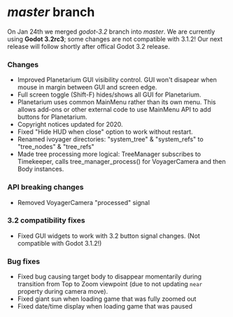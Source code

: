 # _master_ branch
On Jan 24th we merged _godot-3.2_ branch into _master_. We are currently using **Godot 3.2rc3**; some changes are not compatible with 3.1.2! Our next release will follow shortly after offical Godot 3.2 release.

### Changes
* Improved Planetarium GUI visibility control. GUI won't disapear when mouse in margin between GUI and screen edge.
* Full screen toggle (Shift-F) hides/shows all GUI for Planetarium. 
* Planetarium uses common MainMenu rather than its own menu. This allows add-ons or other external code to use MainMenu API to add buttons for Planetarium.
* Copyright notices updated for 2020.
* Fixed "Hide HUD when close" option to work without restart.
* Renamed ivoyager directories: "system_tree" & "system_refs" to "tree_nodes" & "tree_refs"
* Made tree processing more logical: TreeManager subscribes to Timekeeper, calls tree_manager_process() for VoyagerCamera and then Body instances.

### API breaking changes
* Removed VoyagerCamera "processed" signal

### 3.2 compatibility fixes
* Fixed GUI widgets to work with 3.2 button signal changes. (Not compatible with Godot 3.1.2!)

### Bug fixes
* Fixed bug causing target body to disappear momentarily during transition from Top to Zoom viewpoint (due to not updating `near` property during camera move).
* Fixed giant sun when loading game that was fully zoomed out
* Fixed date/time display when loading game that was paused
